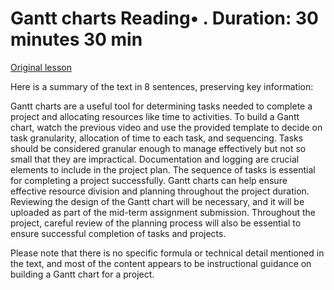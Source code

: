 # Gantt charts Reading• . Duration: 30 minutes 30 min

[Original lesson](https://www.coursera.org/learn/uol-introduction-to-programming-2/supplement/vAKGr/gantt-charts)

Here is a summary of the text in 8 sentences, preserving key information:

Gantt charts are a useful tool for determining tasks needed to complete a project and allocating resources like time to activities. To build a Gantt chart, watch the previous video and use the provided template to decide on task granularity, allocation of time to each task, and sequencing. Tasks should be considered granular enough to manage effectively but not so small that they are impractical. Documentation and logging are crucial elements to include in the project plan. The sequence of tasks is essential for completing a project successfully. Gantt charts can help ensure effective resource division and planning throughout the project duration. Reviewing the design of the Gantt chart will be necessary, and it will be uploaded as part of the mid-term assignment submission. Throughout the project, careful review of the planning process will also be essential to ensure successful completion of tasks and projects.

Please note that there is no specific formula or technical detail mentioned in the text, and most of the content appears to be instructional guidance on building a Gantt chart for a project.

